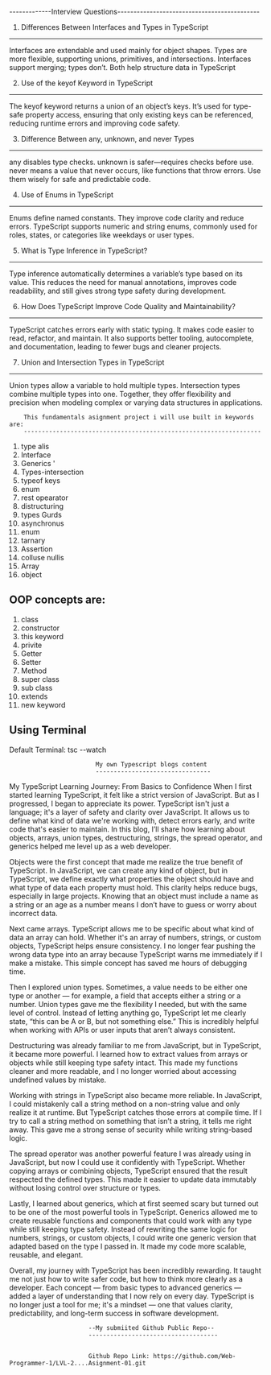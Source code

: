 

-------------Interview Questions--------------------------------------------





1. Differences Between Interfaces and Types in TypeScript
----------------------------------------------------------------
Interfaces are extendable and used mainly for object shapes. Types are more flexible, supporting unions, primitives, and intersections. Interfaces support merging; types don’t. Both help structure data in TypeScript





2. Use of the keyof Keyword in TypeScript
-----------------------------------------------------
The keyof keyword returns a union of an object’s keys. It’s used for type-safe property access, ensuring that only existing keys can be referenced, reducing runtime errors and improving code safety.






3. Difference Between any, unknown, and never Types
-------------------------------------------------------
any disables type checks. unknown is safer—requires checks before use. never means a value that never occurs, like functions that throw errors. Use them wisely for safe and predictable code.




4. Use of Enums in TypeScript
--------------------------------------------------------------------
Enums define named constants. They improve code clarity and reduce errors. TypeScript supports numeric and string enums, commonly used for roles, states, or categories like weekdays or user types.






5. What is Type Inference in TypeScript?
---------------------------------------------------------
Type inference automatically determines a variable’s type based on its value. This reduces the need for manual annotations, improves code readability, and still gives strong type safety during development.









6. How Does TypeScript Improve Code Quality and Maintainability?
------------------------------------------------------------------------------
TypeScript catches errors early with static typing. It makes code easier to read, refactor, and maintain. It also supports better tooling, autocomplete, and documentation, leading to fewer bugs and cleaner projects.



7. Union and Intersection Types in TypeScript
--------------------------------------------------------------------------------
Union types allow a variable to hold multiple types. Intersection types combine multiple types into one. Together, they offer flexibility and precision when modeling complex or varying data structures in applications.



                     


        This fundamentals asignment project i will use built in keywords are:
        ------------------------------------------------------------------
1. type alis 
2. Interface 
3. Generics '
4. Types-intersection
5. typeof keys 
6. enum 
7. rest opearator
8. distructuring
9. types Gurds
10. asynchronus 
11. enum
12. tarnary
13. Assertion
14. colluse nullis
15. Array
16. object


OOP concepts are:
-------------------

1. class
2. constructor
3. this keyword
4. privite
5. Getter
6. Setter
7. Method
8. super class
9. sub class 
10. extends 
11. new keyword


Using Terminal
------------------
Default Terminal: tsc --watch





                            My own Typescript blogs content
                            --------------------------------

 My TypeScript Learning Journey: From Basics to Confidence
When I first started learning TypeScript, it felt like a strict version of JavaScript. But as I progressed, I began to appreciate its power. TypeScript isn't just a language; it's a layer of safety and clarity over JavaScript. It allows us to define what kind of data we're working with, detect errors early, and write code that's easier to maintain. In this blog, I’ll share how learning about objects, arrays, union types, destructuring, strings, the spread operator, and generics helped me level up as a web developer.

Objects were the first concept that made me realize the true benefit of TypeScript. In JavaScript, we can create any kind of object, but in TypeScript, we define exactly what properties the object should have and what type of data each property must hold. This clarity helps reduce bugs, especially in large projects. Knowing that an object must include a name as a string or an age as a number means I don’t have to guess or worry about incorrect data.

Next came arrays. TypeScript allows me to be specific about what kind of data an array can hold. Whether it's an array of numbers, strings, or custom objects, TypeScript helps ensure consistency. I no longer fear pushing the wrong data type into an array because TypeScript warns me immediately if I make a mistake. This simple concept has saved me hours of debugging time.

Then I explored union types. Sometimes, a value needs to be either one type or another — for example, a field that accepts either a string or a number. Union types gave me the flexibility I needed, but with the same level of control. Instead of letting anything go, TypeScript let me clearly state, “this can be A or B, but not something else.” This is incredibly helpful when working with APIs or user inputs that aren’t always consistent.

Destructuring was already familiar to me from JavaScript, but in TypeScript, it became more powerful. I learned how to extract values from arrays or objects while still keeping type safety intact. This made my functions cleaner and more readable, and I no longer worried about accessing undefined values by mistake.

Working with strings in TypeScript also became more reliable. In JavaScript, I could mistakenly call a string method on a non-string value and only realize it at runtime. But TypeScript catches those errors at compile time. If I try to call a string method on something that isn’t a string, it tells me right away. This gave me a strong sense of security while writing string-based logic.

The spread operator was another powerful feature I was already using in JavaScript, but now I could use it confidently with TypeScript. Whether copying arrays or combining objects, TypeScript ensured that the result respected the defined types. This made it easier to update data immutably without losing control over structure or types.

Lastly, I learned about generics, which at first seemed scary but turned out to be one of the most powerful tools in TypeScript. Generics allowed me to create reusable functions and components that could work with any type while still keeping type safety. Instead of rewriting the same logic for numbers, strings, or custom objects, I could write one generic version that adapted based on the type I passed in. It made my code more scalable, reusable, and elegant.

Overall, my journey with TypeScript has been incredibly rewarding. It taught me not just how to write safer code, but how to think more clearly as a developer. Each concept — from basic types to advanced generics — added a layer of understanding that I now rely on every day. TypeScript is no longer just a tool for me; it's a mindset — one that values clarity, predictability, and long-term success in software development.






                          --My submiited Github Public Repo--
                          ------------------------------------


                          Github Repo Link: https://github.com/Web-Programmer-1/LVL-2....Asignment-01.git
                          
                          


                     



